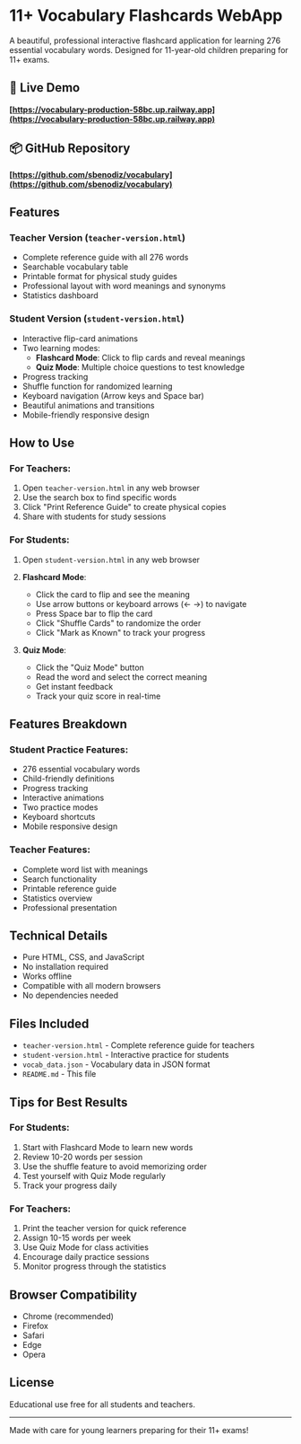 # 11+ Vocabulary Flashcards WebApp

A beautiful, professional interactive flashcard application for learning 276 essential vocabulary words. Designed for 11-year-old children preparing for 11+ exams.

## 🚀 Live Demo

**[https://vocabulary-production-58bc.up.railway.app](https://vocabulary-production-58bc.up.railway.app)**

## 📦 GitHub Repository

**[https://github.com/sbenodiz/vocabulary](https://github.com/sbenodiz/vocabulary)**

## Features

### Teacher Version (`teacher-version.html`)
- Complete reference guide with all 276 words
- Searchable vocabulary table
- Printable format for physical study guides
- Professional layout with word meanings and synonyms
- Statistics dashboard

### Student Version (`student-version.html`)
- Interactive flip-card animations
- Two learning modes:
  - **Flashcard Mode**: Click to flip cards and reveal meanings
  - **Quiz Mode**: Multiple choice questions to test knowledge
- Progress tracking
- Shuffle function for randomized learning
- Keyboard navigation (Arrow keys and Space bar)
- Beautiful animations and transitions
- Mobile-friendly responsive design

## How to Use

### For Teachers:
1. Open `teacher-version.html` in any web browser
2. Use the search box to find specific words
3. Click "Print Reference Guide" to create physical copies
4. Share with students for study sessions

### For Students:
1. Open `student-version.html` in any web browser
2. **Flashcard Mode**:
   - Click the card to flip and see the meaning
   - Use arrow buttons or keyboard arrows (← →) to navigate
   - Press Space bar to flip the card
   - Click "Shuffle Cards" to randomize the order
   - Click "Mark as Known" to track your progress

3. **Quiz Mode**:
   - Click the "Quiz Mode" button
   - Read the word and select the correct meaning
   - Get instant feedback
   - Track your quiz score in real-time

## Features Breakdown

### Student Practice Features:
- 276 essential vocabulary words
- Child-friendly definitions
- Progress tracking
- Interactive animations
- Two practice modes
- Keyboard shortcuts
- Mobile responsive design

### Teacher Features:
- Complete word list with meanings
- Search functionality
- Printable reference guide
- Statistics overview
- Professional presentation

## Technical Details
- Pure HTML, CSS, and JavaScript
- No installation required
- Works offline
- Compatible with all modern browsers
- No dependencies needed

## Files Included
- `teacher-version.html` - Complete reference guide for teachers
- `student-version.html` - Interactive practice for students
- `vocab_data.json` - Vocabulary data in JSON format
- `README.md` - This file

## Tips for Best Results

### For Students:
1. Start with Flashcard Mode to learn new words
2. Review 10-20 words per session
3. Use the shuffle feature to avoid memorizing order
4. Test yourself with Quiz Mode regularly
5. Track your progress daily

### For Teachers:
1. Print the teacher version for quick reference
2. Assign 10-15 words per week
3. Use Quiz Mode for class activities
4. Encourage daily practice sessions
5. Monitor progress through the statistics

## Browser Compatibility
- Chrome (recommended)
- Firefox
- Safari
- Edge
- Opera

## License
Educational use free for all students and teachers.

---

Made with care for young learners preparing for their 11+ exams!
